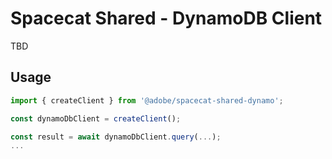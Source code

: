 # Spacecat Shared - DynamoDB Client

TBD

## Usage

```js
import { createClient } from '@adobe/spacecat-shared-dynamo';

const dynamoDbClient = createClient();

const result = await dynamoDbClient.query(...);
...

```
